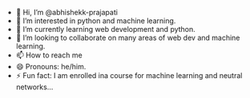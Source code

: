 - 👋 Hi, I’m @abhishekk-prajapati
- 👀 I’m interested in python and machine learning.
- 🌱 I’m currently learning web development and python.
- 💞️ I’m looking to collaborate on many areas of web dev and machine learning.
- 📫 How to reach me 
- 😄 Pronouns: he/him.
- ⚡ Fun fact: I am enrolled ina course for machine learning and neutral networks...

<!---
abhishekk-prajapati/abhishekk-prajapati is a ✨ special ✨ repository because its `README.md` (this file) appears on your GitHub profile.
You can click the Preview link to take a look at your changes.
--->

